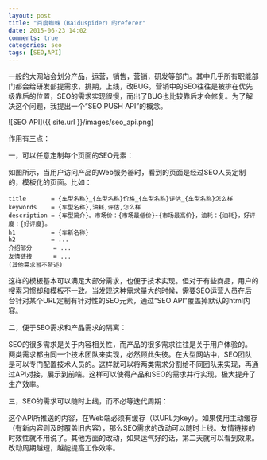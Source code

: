 ```yaml
---
layout: post
title: "百度蜘蛛（Baiduspider）的referer"
date: 2015-06-23 14:02
comments: true
categories: seo
tags: [SEO,API]
---
```



一般的大网站会划分产品，运营，销售，营销，研发等部门。其中几乎所有职能部门都会给研发部提需求，排期，上线，改BUG。营销中的SEO往往是被排在优先级靠后的位置，SEO的需求实现很慢，而出了BUG也比较靠后才会修复。为了解决这个问题，我提出一个“SEO PUSH API”的概念。

![SEO API]({{ site.url }}/images/seo_api.png)

作用有三点：

一，可以任意定制每个页面的SEO元素：

如图所示，当用户访问产品的Web服务器时，看到的页面是经过SEO人员定制的，模板化的页面。比如：

```
title       = {车型名称}_{车型名称}价格_{车型名称}评估_{车型名称}怎么样
keywords    = {车型名称},油耗,评估,怎么样
description = {车型简介}。市场价：{市场最低价}~{市场最高价}，油耗：{油耗}，好评度：{好评度}。
h1          = {车新名称}
h2          = ...
介绍部分      = ...
友情链接      = ...
(其他需求暂不赘述)
```

这样的模板基本可以满足大部分需求，也便于技术实现。但对于有些商品，用户的搜索习惯却和模板不一致。当发现这种需求量大的时候，需要SEO运营人员在后台针对某个URL定制有针对性的SEO元素，通过“SEO API”覆盖掉默认的html内容。

二，便于SEO需求和产品需求的隔离：

SEO的很多需求是关于内容相关性，而产品的很多需求往往是关于用户体验的。两类需求都由同一个技术团队来实现，必然顾此失彼。在大型网站中，SEO团队是可以专门配置技术人员的。这样就可以将两类需求分割给不同团队来实现，再通过API对接，展示到前端。这样可以使得产品和SEO的需求并行实现，极大提升了生产效率。

三，SEO的需求可以随时上线，而不必等迭代周期：

这个API所推送的内容，在Web端必须有缓存（以URL为key）。如果使用主动缓存（有新内容则及时覆盖旧内容），那么SEO需求的改动可以随时上线。友情链接的时效性就不用说了。其他方面的改动，如果运气好的话，第二天就可以看到效果。改动周期越短，越能提高工作效率。